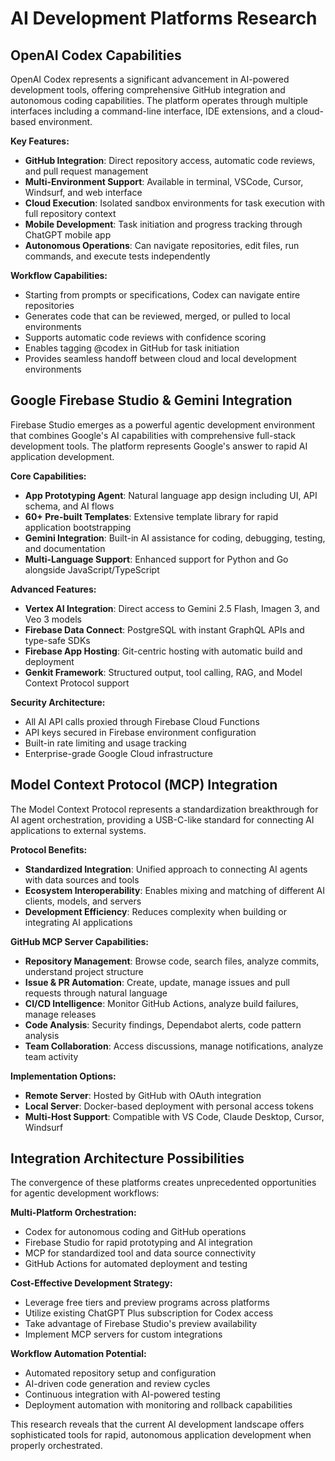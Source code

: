 # AI Development Platforms Research

## OpenAI Codex Capabilities

OpenAI Codex represents a significant advancement in AI-powered development tools, offering comprehensive GitHub integration and autonomous coding capabilities. The platform operates through multiple interfaces including a command-line interface, IDE extensions, and a cloud-based environment.

**Key Features:**
- **GitHub Integration**: Direct repository access, automatic code reviews, and pull request management
- **Multi-Environment Support**: Available in terminal, VSCode, Cursor, Windsurf, and web interface
- **Cloud Execution**: Isolated sandbox environments for task execution with full repository context
- **Mobile Development**: Task initiation and progress tracking through ChatGPT mobile app
- **Autonomous Operations**: Can navigate repositories, edit files, run commands, and execute tests independently

**Workflow Capabilities:**
- Starting from prompts or specifications, Codex can navigate entire repositories
- Generates code that can be reviewed, merged, or pulled to local environments
- Supports automatic code reviews with confidence scoring
- Enables tagging @codex in GitHub for task initiation
- Provides seamless handoff between cloud and local development environments

## Google Firebase Studio & Gemini Integration

Firebase Studio emerges as a powerful agentic development environment that combines Google's AI capabilities with comprehensive full-stack development tools. The platform represents Google's answer to rapid AI application development.

**Core Capabilities:**
- **App Prototyping Agent**: Natural language app design including UI, API schema, and AI flows
- **60+ Pre-built Templates**: Extensive template library for rapid application bootstrapping
- **Gemini Integration**: Built-in AI assistance for coding, debugging, testing, and documentation
- **Multi-Language Support**: Enhanced support for Python and Go alongside JavaScript/TypeScript

**Advanced Features:**
- **Vertex AI Integration**: Direct access to Gemini 2.5 Flash, Imagen 3, and Veo 3 models
- **Firebase Data Connect**: PostgreSQL with instant GraphQL APIs and type-safe SDKs
- **Firebase App Hosting**: Git-centric hosting with automatic build and deployment
- **Genkit Framework**: Structured output, tool calling, RAG, and Model Context Protocol support

**Security Architecture:**
- All AI API calls proxied through Firebase Cloud Functions
- API keys secured in Firebase environment configuration
- Built-in rate limiting and usage tracking
- Enterprise-grade Google Cloud infrastructure

## Model Context Protocol (MCP) Integration

The Model Context Protocol represents a standardization breakthrough for AI agent orchestration, providing a USB-C-like standard for connecting AI applications to external systems.

**Protocol Benefits:**
- **Standardized Integration**: Unified approach to connecting AI agents with data sources and tools
- **Ecosystem Interoperability**: Enables mixing and matching of different AI clients, models, and servers
- **Development Efficiency**: Reduces complexity when building or integrating AI applications

**GitHub MCP Server Capabilities:**
- **Repository Management**: Browse code, search files, analyze commits, understand project structure
- **Issue & PR Automation**: Create, update, manage issues and pull requests through natural language
- **CI/CD Intelligence**: Monitor GitHub Actions, analyze build failures, manage releases
- **Code Analysis**: Security findings, Dependabot alerts, code pattern analysis
- **Team Collaboration**: Access discussions, manage notifications, analyze team activity

**Implementation Options:**
- **Remote Server**: Hosted by GitHub with OAuth integration
- **Local Server**: Docker-based deployment with personal access tokens
- **Multi-Host Support**: Compatible with VS Code, Claude Desktop, Cursor, Windsurf

## Integration Architecture Possibilities

The convergence of these platforms creates unprecedented opportunities for agentic development workflows:

**Multi-Platform Orchestration:**
- Codex for autonomous coding and GitHub operations
- Firebase Studio for rapid prototyping and AI integration
- MCP for standardized tool and data source connectivity
- GitHub Actions for automated deployment and testing

**Cost-Effective Development Strategy:**
- Leverage free tiers and preview programs across platforms
- Utilize existing ChatGPT Plus subscription for Codex access
- Take advantage of Firebase Studio's preview availability
- Implement MCP servers for custom integrations

**Workflow Automation Potential:**
- Automated repository setup and configuration
- AI-driven code generation and review cycles
- Continuous integration with AI-powered testing
- Deployment automation with monitoring and rollback capabilities

This research reveals that the current AI development landscape offers sophisticated tools for rapid, autonomous application development when properly orchestrated.
